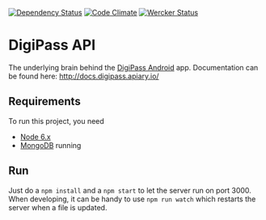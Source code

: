 [![Dependency Status](https://david-dm.org/the-allrounders/digipass-api.svg)](https://david-dm.org/the-allrounders/digipass-api)
[![Code Climate](https://codeclimate.com/github/the-allrounders/digipass-api/badges/gpa.svg)](https://codeclimate.com/github/the-allrounders/digipass-api)
[![Wercker Status](https://app.wercker.com/status/f650f3a34549f2a07521b0f543c250ad/s/master "wercker status")](https://app.wercker.com/project/bykey/f650f3a34549f2a07521b0f543c250ad)

# DigiPass API

The underlying brain behind the [DigiPass Android](https://github.com/the-allrounders/digipass-android) app. Documentation can be found here: http://docs.digipass.apiary.io/

## Requirements

To run this project, you need
- [Node 6.x](https://nodejs.org/en/download/current/)
- [MongoDB](https://www.mongodb.com/download-center#community) running

## Run

Just do a `npm install` and a `npm start` to let the server run on port 3000. 
When developing, it can be handy to use `npm run watch` which restarts the server when a file is updated.